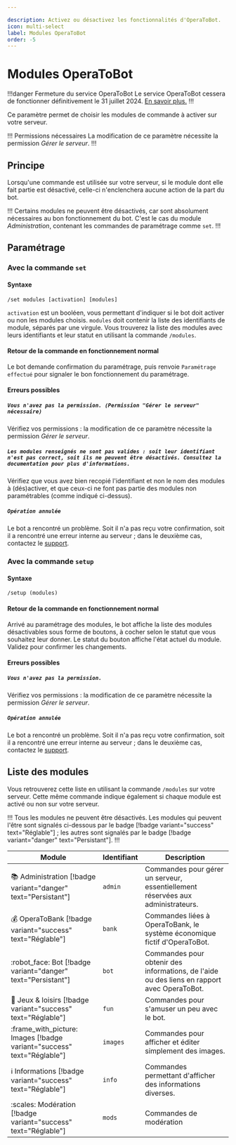 ```yaml
---

description: Activez ou désactivez les fonctionnalités d'OperaToBot.
icon: multi-select
label: Modules OperaToBot
order: -5
---
```


# Modules OperaToBot


!!!danger Fermeture du service OperaToBot
Le service OperaToBot cessera de fonctionner définitivement le 31 juillet 2024. [En savoir plus.](/shutdown.md)
!!!

Ce paramètre permet de choisir les modules de commande à activer sur votre serveur.

!!! Permissions nécessaires
La modification de ce paramètre nécessite la permission *Gérer le serveur*.
!!!

## Principe
Lorsqu'une commande est utilisée sur votre serveur, si le module dont elle fait partie est désactivé, celle-ci n'enclenchera aucune action de la part du bot.

!!!
Certains modules ne peuvent être désactivés, car sont absolument nécessaires au bon fonctionnement du bot. C'est le cas du module *Administration*, contenant les commandes de paramétrage comme `set`.
!!!

## Paramétrage 
### Avec la commande `set`
#### Syntaxe
```
/set modules [activation] [modules]
```
`activation` est un booléen, vous permettant d'indiquer si le bot doit activer ou non les modules choisis. `modules` doit contenir la liste des identifiants de module, séparés par une virgule. 
Vous trouverez la liste des modules avec leurs identifiants et leur statut en utilisant la commande `/modules`.

#### Retour de la commande en fonctionnement normal
Le bot demande confirmation du paramétrage, puis renvoie `Paramétrage effectué` pour signaler le bon fonctionnement du paramétrage.

#### Erreurs possibles
##### `Vous n'avez pas la permission. (Permission "Gérer le serveur" nécessaire)`
Vérifiez vos permissions : la modification de ce paramètre nécessite la permission *Gérer le serveur*.

##### `Les modules renseignés ne sont pas valides : soit leur identifiant n'est pas correct, soit ils ne peuvent être désactivés. Consultez la documentation pour plus d'informations.`
Vérifiez que vous avez bien recopié l'identifiant et non le nom des modules à (dés)activer, et que ceux-ci ne font pas partie des modules non paramétrables (comme indiqué ci-dessus).

##### `Opération annulée`
Le bot a rencontré un problème. Soit il n'a pas reçu votre confirmation, soit il a rencontré une erreur interne au serveur ; dans le deuxième cas, contactez le [support](/support.md).

### Avec la commande `setup`
#### Syntaxe 
```
/setup (modules)
```

#### Retour de la commande en fonctionnement normal
Arrivé au paramétrage des modules, le bot affiche la liste des modules désactivables sous forme de boutons, à cocher selon le statut que vous souhaitez leur donner. Le statut du bouton affiche l'état actuel du module. Validez pour confirmer les changements.

#### Erreurs possibles
##### `Vous n'avez pas la permission.`
Vérifiez vos permissions : la modification de ce paramètre nécessite la permission *Gérer le serveur*.

##### `Opération annulée`
Le bot a rencontré un problème. Soit il n'a pas reçu votre confirmation, soit il a rencontré une erreur interne au serveur ; dans le deuxième cas, contactez le [support](/support.md).

## Liste des modules
Vous retrouverez cette liste en utilisant la commande `/modules` sur votre serveur. Cette même commande indique également si chaque module est activé ou non sur votre serveur.

!!!
Tous les modules ne peuvent être désactivés. Les modules qui peuvent l'être sont signalés ci-dessous par le badge [!badge variant="success" text="Réglable"] ; les autres sont signalés par le badge [!badge variant="danger" text="Persistant"].
!!!

Module | Identifiant | Description
--- | --- | ---
:books: Administration [!badge variant="danger" text="Persistant"] | `admin` | Commandes pour gérer un serveur, essentiellement réservées aux administrateurs.
:moneybag: OperaToBank [!badge variant="success" text="Réglable"] | `bank` | Commandes liées à OperaToBank, le système économique fictif d'OperaToBot.
:robot_face: Bot [!badge variant="danger" text="Persistant"] | `bot` | Commandes pour obtenir des informations, de l'aide ou des liens en rapport avec OperaToBot.
:bowling: Jeux & loisirs [!badge variant="success" text="Réglable"] | `fun` | Commandes pour s'amuser un peu avec le bot.
:frame_with_picture: Images [!badge variant="success" text="Réglable"] | `images` | Commandes pour afficher et éditer simplement des images.
:information_source: Informations [!badge variant="success" text="Réglable"] | `info` | Commandes permettant d'afficher des informations diverses.
:scales: Modération [!badge variant="success" text="Réglable"] | `mods` | Commandes de modération